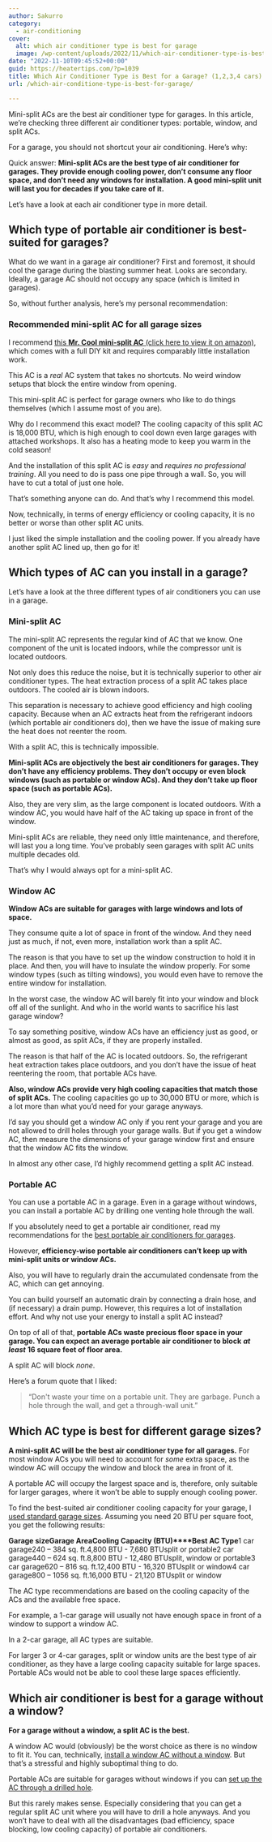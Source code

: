 ```yaml
---
author: Sakurro
category:
  - air-conditioning
cover:
  alt: which air conditioner type is best for garage
  image: /wp-content/uploads/2022/11/which-air-conditioner-type-is-best-for-garage.jpg
date: "2022-11-10T09:45:52+00:00"
guid: https://heatertips.com/?p=1039
title: Which Air Conditioner Type is Best for a Garage? (1,2,3,4 cars)
url: /which-air-conditione-type-is-best-for-garage/

---
```

Mini-split ACs are the best air conditioner type for garages. In this article, we’re checking three different air conditioner types: portable, window, and split ACs.

For a garage, you should not shortcut your air conditioning. Here’s why:

Quick answer: **Mini-split ACs are the best type of air conditioner for garages. They provide enough cooling power, don’t consume any floor space, and don’t need any windows for installation. A good mini-split unit will last you for decades if you take care of it.**

Let’s have a look at each air conditioner type in more detail.

## Which type of portable air conditioner is best-suited for garages?

What do we want in a garage air conditioner? First and foremost, it should cool the garage during the blasting summer heat. Looks are secondary. Ideally, a garage AC should not occupy any space (which is limited in garages).

So, without further analysis, here’s my personal recommendation:

### Recommended mini-split AC for all garage sizes

I recommend [this **Mr. Cool mini-split AC** (click here to view it on amazon)](https://www.amazon.com/MRCOOL-Ductless-Split-System-Generation/dp/B083R2QX9S?crid=3F9QK7M0SRD5H&keywords=mini+split+ac&qid=1667985340&sprefix=mini+split+a%2Caps%2C372&sr=8-5&linkCode=ll1&tag=heatertips-20&linkId=075464d2881ed27dde6ecc921a55361a&language=en_US&ref_=as_li_ss_tl), which comes with a full DIY kit and requires comparably little installation work.

This AC is a _real_ AC system that takes no shortcuts. No weird window setups that block the entire window from opening.

This mini-split AC is perfect for garage owners who like to do things themselves (which I assume most of you are).

Why do I recommend this exact model? The cooling capacity of this split AC is 18,000 BTU, which is high enough to cool down even large garages with attached workshops. It also has a heating mode to keep you warm in the cold season!

And the installation of this split AC is _easy_ and _requires no professional training_. All you need to do is pass one pipe through a wall. So, you will have to cut a total of just one hole.

That’s something anyone can do. And that’s why I recommend this model.

Now, technically, in terms of energy efficiency or cooling capacity, it is no better or worse than other split AC units.

I just liked the simple installation and the cooling power. If you already have another split AC lined up, then go for it!

## Which types of AC can you install in a garage?

Let’s have a look at the three different types of air conditioners you can use in a garage.

### Mini-split AC

The mini-split AC represents the regular kind of AC that we know. One component of the unit is located indoors, while the compressor unit is located outdoors.

Not only does this reduce the noise, but it is technically superior to other air conditioner types. The heat extraction process of a split AC takes place outdoors. The cooled air is blown indoors.

This separation is necessary to achieve good efficiency and high cooling capacity. Because when an AC extracts heat from the refrigerant indoors (which portable air conditioners do), then we have the issue of making sure the heat does not reenter the room.

With a split AC, this is technically impossible.

**Mini-split ACs are objectively the best air conditioners for garages. They don’t have any efficiency problems. They don’t occupy or even block windows (such as portable or window ACs). And they don’t take up floor space (such as portable ACs).**

Also, they are very slim, as the large component is located outdoors. With a window AC, you would have half of the AC taking up space in front of the window.

Mini-split ACs are reliable, they need only little maintenance, and therefore, will last you a long time. You’ve probably seen garages with split AC units multiple decades old.

That’s why I would always opt for a mini-split AC.

### Window AC

**Window ACs are suitable for garages with large windows and lots of space.**

They consume quite a lot of space in front of the window. And they need just as much, if not, even more, installation work than a split AC.

The reason is that you have to set up the window construction to hold it in place. And then, you will have to insulate the window properly. For some window types (such as tilting windows), you would even have to remove the entire window for installation.

In the worst case, the window AC will barely fit into your window and block off all of the sunlight. And who in the world wants to sacrifice his last garage window?

To say something positive, window ACs have an efficiency just as good, or almost as good, as split ACs, if they are properly installed.

The reason is that half of the AC is located outdoors. So, the refrigerant heat extraction takes place outdoors, and you don’t have the issue of heat reentering the room, that portable ACs have.

**Also, window ACs provide very high cooling capacities that match those of split ACs.** The cooling capacities go up to 30,000 BTU or more, which is a lot more than what you’d need for your garage anyways.

I’d say you should get a window AC only if you rent your garage and you are not allowed to drill holes through your garage walls. But if you get a window AC, then measure the dimensions of your garage window first and ensure that the window AC fits the window.

In almost any other case, I’d highly recommend getting a split AC instead.

### Portable AC

You can use a portable AC in a garage. Even in a garage without windows, you can install a portable AC by drilling one venting hole through the wall.

If you absolutely need to get a portable air conditioner, read my recommendations for the [best portable air conditioners for garages](/best-portable-air-conditioners-for-garage/).

However, **efficiency-wise portable air conditioners can’t keep up with mini-split units or window ACs.**

Also, you will have to regularly drain the accumulated condensate from the AC, which can get annoying.

You can build yourself an automatic drain by connecting a drain hose, and (if necessary) a drain pump. However, this requires a lot of installation effort. And why not use your energy to install a split AC instead?

On top of all of that, **portable ACs waste precious floor space in your garage. You can expect an average portable air conditioner to block** **_at least_** **16 square feet of floor area.**

A split AC will block _none_.

Here’s a forum quote that I liked:

> “Don't waste your time on a portable unit. They are garbage. Punch a hole through the wall, and get a through-wall unit.”

## Which AC type is best for different garage sizes?

**A mini-split AC will be the best air conditioner type for all garages.** For most window ACs you will need to account for _some_ extra space, as the window AC will occupy the window and block the area in front of it.

A portable AC will occupy the largest space and is, therefore, only suitable for larger garages, where it won’t be able to supply enough cooling power.

To find the best-suited air conditioner cooling capacity for your garage, I [used standard garage sizes](https://garagetransformed.com/standard-garage-sizes/). Assuming you need 20 BTU per square foot, you get the following results:

**Garage size****Garage Area****Cooling Capacity (BTU)****Best AC Type**1 car garage240 – 384 sq. ft.4,800 BTU - 7,680 BTUsplit or portable2 car garage440 – 624 sq. ft.8,800 BTU - 12,480 BTUsplit, window or portable3 car garage620 – 816 sq. ft.12,400 BTU - 16,320 BTUsplit or window4 car garage800 – 1056 sq. ft.16,000 BTU - 21,120 BTUsplit or window

The AC type recommendations are based on the cooling capacity of the ACs and the available free space.

For example, a 1-car garage will usually not have enough space in front of a window to support a window AC.

In a 2-car garage, all AC types are suitable.

For larger 3 or 4-car garages, split or window units are the best type of air conditioner, as they have a large cooling capacity suitable for large spaces. Portable ACs would not be able to cool these large spaces efficiently.

## Which air conditioner is best for a garage without a window?

**For a garage without a window, a split AC is the best.**

A window AC would (obviously) be the worst choice as there is no window to fit it. You can, technically, [install a window AC without a window](/use-window-air-conditioner-without-window/). But that’s a stressful and highly suboptimal thing to do.

Portable ACs are suitable for garages without windows if you can [set up the AC through a drilled hole](/how-to-vent-portable-ac-without-window/).

But this rarely makes sense. Especially considering that you can get a regular split AC unit where you will have to drill a hole anyways. And you won’t have to deal with all the disadvantages (bad efficiency, space blocking, low cooling capacity) of portable air conditioners.
